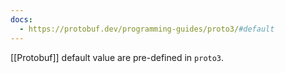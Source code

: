 ```yaml
---
docs:
  - https://protobuf.dev/programming-guides/proto3/#default
---
```

[[Protobuf]] default value are pre-defined in `proto3`.
